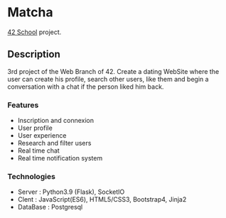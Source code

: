 # Matcha
[42 School](https://www.42.fr/) project.<br/>

## Description

3rd project of the Web Branch of 42.
Create a dating WebSite where the user can create his profile, search other users, like them and begin a conversation with a chat if the person liked him back.


### Features

- Inscription and connexion
- User profile
- User experience
- Research and filter users
- Real time chat
- Real time notification system


### Technologies

- Server : Python3.9 (Flask), SocketIO
- Clent : JavaScript(ES6), HTML5/CSS3, Bootstrap4, Jinja2
- DataBase : Postgresql

